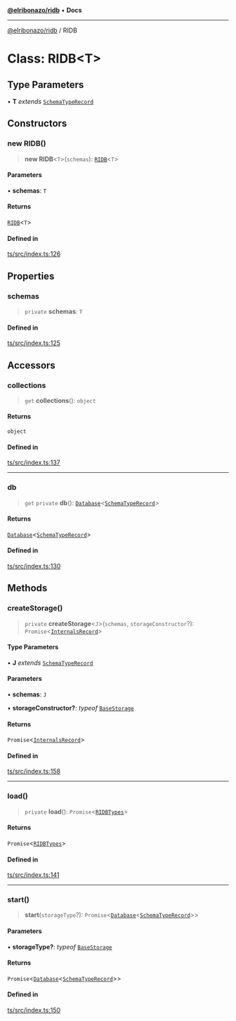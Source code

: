 [**@elribonazo/ridb**](../README.md) • **Docs**

***

[@elribonazo/ridb](../README.md) / RIDB

# Class: RIDB\<T\>

## Type Parameters

• **T** *extends* [`SchemaTypeRecord`](../namespaces/RIDBTypes/type-aliases/SchemaTypeRecord.md)

## Constructors

### new RIDB()

> **new RIDB**\<`T`\>(`schemas`): [`RIDB`](RIDB.md)\<`T`\>

#### Parameters

• **schemas**: `T`

#### Returns

[`RIDB`](RIDB.md)\<`T`\>

#### Defined in

[ts/src/index.ts:126](https://github.com/elribonazo/RIDB/blob/b0761106a4c812dd04966adb4057fb388e13a9d3/ts/src/index.ts#L126)

## Properties

### schemas

> `private` **schemas**: `T`

#### Defined in

[ts/src/index.ts:125](https://github.com/elribonazo/RIDB/blob/b0761106a4c812dd04966adb4057fb388e13a9d3/ts/src/index.ts#L125)

## Accessors

### collections

> `get` **collections**(): `object`

#### Returns

`object`

#### Defined in

[ts/src/index.ts:137](https://github.com/elribonazo/RIDB/blob/b0761106a4c812dd04966adb4057fb388e13a9d3/ts/src/index.ts#L137)

***

### db

> `get` `private` **db**(): [`Database`](../namespaces/RIDBTypes/classes/Database.md)\<[`SchemaTypeRecord`](../namespaces/RIDBTypes/type-aliases/SchemaTypeRecord.md)\>

#### Returns

[`Database`](../namespaces/RIDBTypes/classes/Database.md)\<[`SchemaTypeRecord`](../namespaces/RIDBTypes/type-aliases/SchemaTypeRecord.md)\>

#### Defined in

[ts/src/index.ts:130](https://github.com/elribonazo/RIDB/blob/b0761106a4c812dd04966adb4057fb388e13a9d3/ts/src/index.ts#L130)

## Methods

### createStorage()

> `private` **createStorage**\<`J`\>(`schemas`, `storageConstructor`?): `Promise`\<[`InternalsRecord`](../namespaces/RIDBTypes/type-aliases/InternalsRecord.md)\>

#### Type Parameters

• **J** *extends* [`SchemaTypeRecord`](../namespaces/RIDBTypes/type-aliases/SchemaTypeRecord.md)

#### Parameters

• **schemas**: `J`

• **storageConstructor?**: *typeof* [`BaseStorage`](../namespaces/RIDBTypes/classes/BaseStorage.md)

#### Returns

`Promise`\<[`InternalsRecord`](../namespaces/RIDBTypes/type-aliases/InternalsRecord.md)\>

#### Defined in

[ts/src/index.ts:158](https://github.com/elribonazo/RIDB/blob/b0761106a4c812dd04966adb4057fb388e13a9d3/ts/src/index.ts#L158)

***

### load()

> `private` **load**(): `Promise`\<[`RIDBTypes`](../namespaces/RIDBTypes/README.md)\>

#### Returns

`Promise`\<[`RIDBTypes`](../namespaces/RIDBTypes/README.md)\>

#### Defined in

[ts/src/index.ts:141](https://github.com/elribonazo/RIDB/blob/b0761106a4c812dd04966adb4057fb388e13a9d3/ts/src/index.ts#L141)

***

### start()

> **start**(`storageType`?): `Promise`\<[`Database`](../namespaces/RIDBTypes/classes/Database.md)\<[`SchemaTypeRecord`](../namespaces/RIDBTypes/type-aliases/SchemaTypeRecord.md)\>\>

#### Parameters

• **storageType?**: *typeof* [`BaseStorage`](../namespaces/RIDBTypes/classes/BaseStorage.md)

#### Returns

`Promise`\<[`Database`](../namespaces/RIDBTypes/classes/Database.md)\<[`SchemaTypeRecord`](../namespaces/RIDBTypes/type-aliases/SchemaTypeRecord.md)\>\>

#### Defined in

[ts/src/index.ts:150](https://github.com/elribonazo/RIDB/blob/b0761106a4c812dd04966adb4057fb388e13a9d3/ts/src/index.ts#L150)
